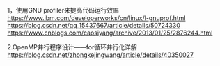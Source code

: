 1，使用GNU profiler来提高代码运行效率
https://www.ibm.com/developerworks/cn/linux/l-gnuprof.html
https://blog.csdn.net/qq_15437667/article/details/50724330
https://www.cnblogs.com/caosiyang/archive/2013/01/25/2876244.html

2.OpenMP并行程序设计——for循环并行化详解
https://blog.csdn.net/zhongkejingwang/article/details/40350027